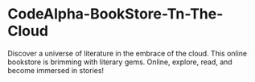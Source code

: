 # CodeAlpha-BookStore-Tn-The-Cloud
Discover a universe of literature in the embrace of the cloud. This online bookstore is brimming with literary gems. Online, explore, read, and become immersed in stories!
